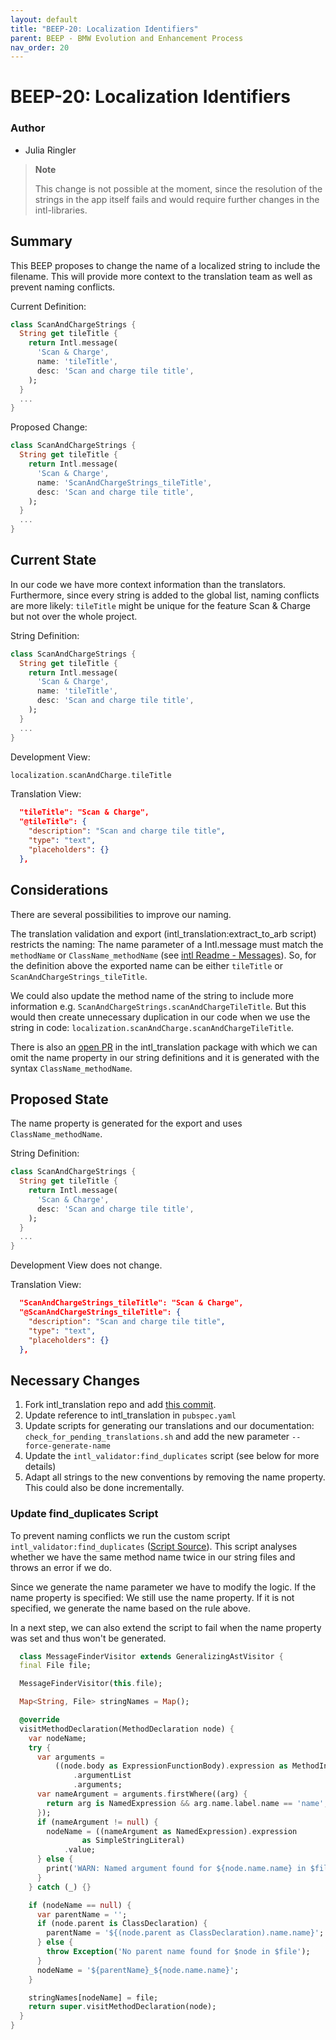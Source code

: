 ```yaml
---
layout: default
title: "BEEP-20: Localization Identifiers"
parent: BEEP - BMW Evolution and Enhancement Process
nav_order: 20
---
```


# BEEP-20: Localization Identifiers

### Author

- Julia Ringler

> **Note**
>
> This change is not possible at the moment, since the resolution of the strings in the app itself fails and would require further changes in the intl-libraries.

## Summary

This BEEP proposes to change the name of a localized string to include the filename. This will provide more context to the translation team as well as prevent naming conflicts.

Current Definition:

```dart
class ScanAndChargeStrings {
  String get tileTitle {
    return Intl.message(
      'Scan & Charge',
      name: 'tileTitle',
      desc: 'Scan and charge tile title',
    );
  }
  ...
}
```

Proposed Change:

```dart
class ScanAndChargeStrings {
  String get tileTitle {
    return Intl.message(
      'Scan & Charge',
      name: 'ScanAndChargeStrings_tileTitle',
      desc: 'Scan and charge tile title',
    );
  }
  ...
}
```

## Current State

In our code we have more context information than the translators. Furthermore, since every string is added to the global list, naming conflicts are more likely: `tileTitle` might be unique for the feature Scan & Charge but not over the whole project.

String Definition:

```dart
class ScanAndChargeStrings {
  String get tileTitle {
    return Intl.message(
      'Scan & Charge',
      name: 'tileTitle',
      desc: 'Scan and charge tile title',
    );
  }
  ...
}
```

Development View:

```dart
localization.scanAndCharge.tileTitle
```

Translation View:

```json
  "tileTitle": "Scan & Charge",
  "@tileTitle": {
    "description": "Scan and charge tile title",
    "type": "text",
    "placeholders": {}
  },
```

## Considerations

There are several possibilities to improve our naming.

The translation validation and export (intl_translation:extract_to_arb script) restricts the naming: The name parameter of a Intl.message must match the `methodName` or `ClassName_methodName` (see [intl Readme - Messages](https://pub.dev/packages/intl#-readme-tab-)). So, for the definition above the exported name can be either `tileTitle` or `ScanAndChargeStrings_tileTitle`.

We could also update the method name of the string to include more information e.g. `ScanAndChargeStrings.scanAndChargeTileTitle`. But this would then create unnecessary duplication in our code when we use the string in code: `localization.scanAndCharge.scanAndChargeTileTitle`.

There is also an [open PR](https://github.com/dart-lang/intl_translation/pull/75/commits/4285e0872326a2f134b36ac34b230bc5f0f8d018) in the intl_translation package with which we can omit the name property in our string definitions and it is generated with the syntax `ClassName_methodName`.

## Proposed State

The name property is generated for the export and uses `ClassName_methodName`.

String Definition:

```dart
class ScanAndChargeStrings {
  String get tileTitle {
    return Intl.message(
      'Scan & Charge',
      desc: 'Scan and charge tile title',
    );
  }
  ...
}
```

Development View does not change.

Translation View:

```json
  "ScanAndChargeStrings_tileTitle": "Scan & Charge",
  "@ScanAndChargeStrings_tileTitle": {
    "description": "Scan and charge tile title",
    "type": "text",
    "placeholders": {}
  },
```

## Necessary Changes

1. Fork intl_translation repo and add [this commit](https://github.com/dart-lang/intl_translation/pull/75/commits/4285e0872326a2f134b36ac34b230bc5f0f8d018).
1. Update reference to intl_translation in `pubspec.yaml`
1. Update scripts for generating our translations and our documentation: `check_for_pending_translations.sh` and add the new parameter `--force-generate-name`
1. Update the `intl_validator:find_duplicates` script (see below for more details)
1. Adapt all strings to the new conventions by removing the name property. This could also be done incrementally.

### Update find_duplicates Script

To prevent naming conflicts we run the custom script `intl_validator:find_duplicates` ([Script Source](https://code.connected.bmw/mobile20/intl-validator/blob/master/lib/src/duplicate_finder.dart)). This script analyses whether we have the same method name twice in our string files and throws an error if we do.

Since we generate the name parameter we have to modify the logic.
If the name property is specified: We still use the name property. If it is not specified, we generate the name based on the rule above.

In a next step, we can also extend the script to fail when the name property was set and thus won't be generated.

```dart
  class MessageFinderVisitor extends GeneralizingAstVisitor {
  final File file;

  MessageFinderVisitor(this.file);

  Map<String, File> stringNames = Map();

  @override
  visitMethodDeclaration(MethodDeclaration node) {
    var nodeName;
    try {
      var arguments =
          ((node.body as ExpressionFunctionBody).expression as MethodInvocation)
              .argumentList
              .arguments;
      var nameArgument = arguments.firstWhere((arg) {
        return arg is NamedExpression && arg.name.label.name == 'name';
      });
      if (nameArgument != null) {
        nodeName = ((nameArgument as NamedExpression).expression
                as SimpleStringLiteral)
            .value;
      } else {
        print('WARN: Named argument found for ${node.name.name} in $file');
      }
    } catch (_) {}

    if (nodeName == null) {
      var parentName = '';
      if (node.parent is ClassDeclaration) {
        parentName = '${(node.parent as ClassDeclaration).name.name}';
      } else {
        throw Exception('No parent name found for $node in $file');
      }
      nodeName = '${parentName}_${node.name.name}';
    }

    stringNames[nodeName] = file;
    return super.visitMethodDeclaration(node);
  }
}
```
